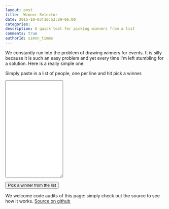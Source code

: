 ```yaml
---
layout: post
title:  Winner Selector
date: 2015-10-03T10:53:29-06:00
categories:
description: A quick tool for picking winners from a list
comments: true
authorId: simon_timms
---
```


We constantly run into the problem of drawing winners for events. It is silly because it is such an easy problem and yet every time I'm left stumbling for a solution. Here is a really simple one:

Simply paste in a list of people, one per line and hit pick a winner. 
<textarea id="sourceNames" rows="20"></textarea>
<span id="foundPeople"></span>
<button id="winnerPicker">Pick a winner from the list</button>

We welcome code audits of this page: simply check out the source to see how it works. [Source on github](https://raw.githubusercontent.com/westerndevs/western-devs-website/source/_posts/2015-10-03-winner-selector.markdown)

<script>

window.onload = function(){
	document.querySelector("#winnerPicker").addEventListener("click", showWinner);
	document.querySelector("#sourceNames").addEventListener("change", countPeople);
	}
	
function countPeople(){
	var names = document.querySelector("#sourceNames").value.split("\n");
	document.querySelector("#foundPeople").innerHTML = "Found " + names.length+ " people in the list";
}	
function showWinner(){
	var names = document.querySelector("#sourceNames").value.split("\n");
	var rand = Math.floor(Math.random() * 10000)%names.length;
	alert("The winner is: " + names[rand]);
}

</script>